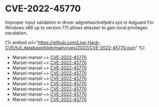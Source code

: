 # CVE-2022-45770

Improper input validation in driver adgnetworkwfpdrv.sys in Adguard For Windows x86 up to version 7.11 allows attacker to gain local privileges escalation.

{% embed url="https://github.com/Live-Hack-CVE/full_database/blob/main/cves/2022/CVE-2022-45770.json" %}


* Marsel-marsel ~> [CVE-2022-45770](https://www.alice-snow.ru/2022/database/cve-2022-45770/cve-2022-45770-marsel-marsel)
* Marsel-marsel ~> [CVE-2022-45770](https://www.alice-snow.ru/2022/database/cve-2022-45770/cve-2022-45770-marsel-marsel)
* Marsel-marsel ~> [CVE-2022-45770](https://www.alice-snow.ru/2022/database/cve-2022-45770/cve-2022-45770-marsel-marsel)
* Marsel-marsel ~> [CVE-2022-45770](https://www.alice-snow.ru/2022/database/cve-2022-45770/cve-2022-45770-marsel-marsel)
* Marsel-marsel ~> [CVE-2022-45770](https://www.alice-snow.ru/2022/database/cve-2022-45770/cve-2022-45770-marsel-marsel)
* Marsel-marsel ~> [CVE-2022-45770](https://www.alice-snow.ru/2022/database/cve-2022-45770/cve-2022-45770-marsel-marsel)
* Marsel-marsel ~> [CVE-2022-45770](https://www.alice-snow.ru/2022/database/cve-2022-45770/cve-2022-45770-marsel-marsel)
* Marsel-marsel ~> [CVE-2022-45770](https://www.alice-snow.ru/2022/database/cve-2022-45770/cve-2022-45770-marsel-marsel)
* Marsel-marsel ~> [CVE-2022-45770](https://www.alice-snow.ru/2022/database/cve-2022-45770/cve-2022-45770-marsel-marsel)